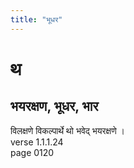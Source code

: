 ```yaml
---
title: "भूधर"
---
```


# थ
## भयरक्षण, भूधर, भार
विलक्षणे विकल्पार्थे थो भवेद् भयरक्षणे ।<BR>verse 1.1.1.24<BR>page 0120

